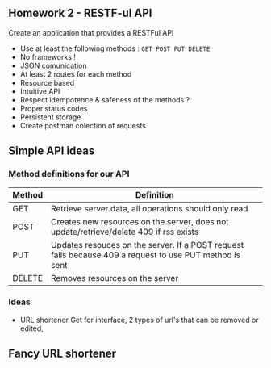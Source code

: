 ## Homework 2 - RESTF-ul API
Create an application that provides a RESTFul API

- Use at least the following methods : `GET POST PUT DELETE`
- No frameworks !
- JSON comunication
- At least 2 routes for each method
- Resource based
- Intuitive API
- Respect idempotence & safeness of the methods ?
-  Proper status codes
- Persistent storage
- Create postman colection of requests
## Simple API ideas
### Method definitions for our API
| Method | Definition |
|--|--|
| GET | Retrieve server data, all operations should only read |
| POST | Creates new resources on the server, does not update/retrieve/delete 409 if rss exists |
| PUT | Updates resouces on the server. If a POST request fails because 409 a request to use PUT method is sent |
| DELETE | Removes resources on the server |
### Ideas
- URL shortener
Get for interface, 2 types of url's that can be removed or edited,

## Fancy URL shortener 
